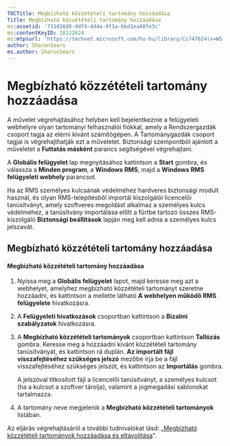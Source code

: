 ```yaml
---
TOCTitle: Megbízható közzétételi tartomány hozzáadása
Title: Megbízható közzétételi tartomány hozzáadása
ms:assetid: '731416d8-ddf4-4d4a-9f1a-bbd1ea48fe3c'
ms:contentKeyID: 18122624
ms:mtpsurl: 'https://technet.microsoft.com/hu-hu/library/Cc747624(v=WS.10)'
author: SharonSears
ms.author: SharonSears
---
```


Megbízható közzétételi tartomány hozzáadása
===========================================

A művelet végrehajtásához helyben kell bejelentkeznie a felügyeleti webhelyre olyan tartományi felhasználói fiókkal, amely a Rendszergazdák csoport tagja az elérni kívánt számítógépen. A Tartománygazdák csoport tagjai is végrehajthatják ezt a műveletet. Biztonsági szempontból ajánlott a műveletet a **Futtatás másként** parancs segítségével végrehajtani.

A **Globális felügyelet** lap megnyitásához kattintson a **Start** gombra, és válassza a **Minden program**, a **Windows RMS**, majd a **Windows RMS felügyeleti webhely** parancsot.

Ha az RMS személyes kulcsának védelméhez hardveres biztonsági modult használ, és olyan RMS-telepítésből importál kiszolgálói licencelői tanúsítványt, amely szoftveres megoldást alkalmaz a személyes kulcs védelméhez, a tanúsítvány importálása előtt a fürtbe tartozó összes RMS-kiszolgáló **Biztonsági beállítások** lapján meg kell adnia a személyes kulcs jelszavát.

Megbízható közzétételi tartomány hozzáadása
-------------------------------------------

#### Megbízható közzétételi tartomány hozzáadása

1.  Nyissa meg a **Globális felügyelet** lapot, majd keresse meg azt a webhelyet, amelyhez megbízható közzétételi tartományt szeretne hozzáadni, és kattintson a mellette látható **A webhelyen működő RMS felügyelete** hivatkozásra.

2.  A **Felügyeleti hivatkozások** csoportban kattintson a **Bizalmi szabályzatok** hivatkozásra.

3.  A **Megbízható közzétételi tartományok** csoportban kattintson **Tallózás** gombra. Keresse meg a hozzáadni kívánt közzétételi tartomány tanúsítványát, és kattintson rá duplán. **Az importált fájl visszafejtéséhez szükséges jelszó** mezőbe írja be a fájl visszafejtéséhez szükséges jelszót, és kattintson az **Importálás** gombra.

    A jelszóval titkosított fájl a licencelői tanúsítványt, a személyes kulcsot (ha a kulcsot a szoftver tárolja), valamint a jogmegadási sablonokat tartalmazza.

4.  A tartomány neve megjelenik a **Megbízható közzétételi tartományok** listában.

Az eljárás végrehajtásáról a további tudnivalókat lásd: „[Megbízható közzétételi tartományok hozzáadása és eltávolítása](https://technet.microsoft.com/d87b502d-5497-4ccd-badf-f6807d587cee)”.
